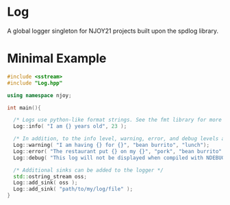 Log
=====
A global logger singleton for NJOY21 projects built upon the spdlog library.

Minimal Example
====================

```c++
#include <sstream>
#include "Log.hpp"

using namespace njoy;

int main(){

  /* Logs use python-like format strings. See the fmt library for more information */
  Log::info( "I am {} years old", 23 );

  /* In addition, to the info level, warning, error, and debug levels are provided */
  Log::warning( "I am having {} for {}", "bean burrito", "lunch");
  Log::error( "The restaurant put {} on my {}", "pork", "bean burrito" );
  Log::debug( "This log will not be displayed when compiled with NDEBUG defined" );

  /* Additional sinks can be added to the logger */
  std::ostring_stream oss;
  Log::add_sink( oss );
  Log::add_sink( "path/to/my/log/file" );
}
```
